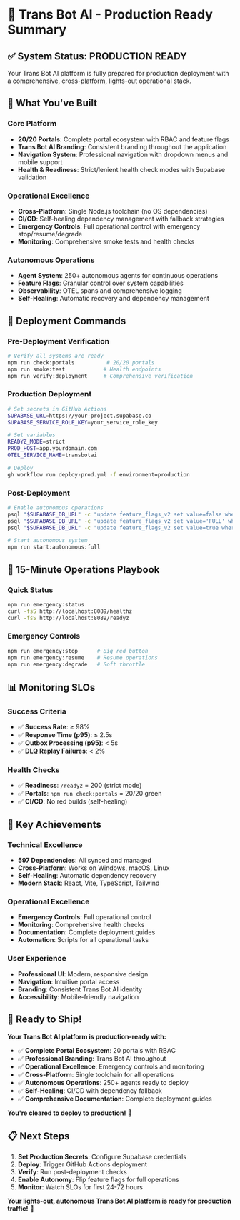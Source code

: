 # 🚀 Trans Bot AI - Production Ready Summary

## ✅ **System Status: PRODUCTION READY**

Your Trans Bot AI platform is fully prepared for production deployment with a comprehensive, cross-platform, lights-out operational stack.

## 🎯 **What You've Built**

### **Core Platform**
- **20/20 Portals**: Complete portal ecosystem with RBAC and feature flags
- **Trans Bot AI Branding**: Consistent branding throughout the application
- **Navigation System**: Professional navigation with dropdown menus and mobile support
- **Health & Readiness**: Strict/lenient health check modes with Supabase validation

### **Operational Excellence**
- **Cross-Platform**: Single Node.js toolchain (no OS dependencies)
- **CI/CD**: Self-healing dependency management with fallback strategies
- **Emergency Controls**: Full operational control with emergency stop/resume/degrade
- **Monitoring**: Comprehensive smoke tests and health checks

### **Autonomous Operations**
- **Agent System**: 250+ autonomous agents for continuous operations
- **Feature Flags**: Granular control over system capabilities
- **Observability**: OTEL spans and comprehensive logging
- **Self-Healing**: Automatic recovery and dependency management

## 🔧 **Deployment Commands**

### **Pre-Deployment Verification**
```bash
# Verify all systems are ready
npm run check:portals          # 20/20 portals
npm run smoke:test            # Health endpoints
npm run verify:deployment     # Comprehensive verification
```

### **Production Deployment**
```bash
# Set secrets in GitHub Actions
SUPABASE_URL=https://your-project.supabase.co
SUPABASE_SERVICE_ROLE_KEY=your_service_role_key

# Set variables
READYZ_MODE=strict
PROD_HOST=app.yourdomain.com
OTEL_SERVICE_NAME=transbotai

# Deploy
gh workflow run deploy-prod.yml -f environment=production
```

### **Post-Deployment**
```bash
# Enable autonomous operations
psql "$SUPABASE_DB_URL" -c "update feature_flags_v2 set value=false where key='autonomy.emergencyStop' and scope='global';"
psql "$SUPABASE_DB_URL" -c "update feature_flags_v2 set value='FULL' where key='autonomy.mode' and scope='global';"
psql "$SUPABASE_DB_URL" -c "update feature_flags_v2 set value=true where key='agents.autonomousEnabled' and scope='global';"

# Start autonomous system
npm run start:autonomous:full
```

## 🎯 **15-Minute Operations Playbook**

### **Quick Status**
```bash
npm run emergency:status
curl -fsS http://localhost:8089/healthz
curl -fsS http://localhost:8089/readyz
```

### **Emergency Controls**
```bash
npm run emergency:stop      # Big red button
npm run emergency:resume    # Resume operations
npm run emergency:degrade   # Soft throttle
```

## 📊 **Monitoring SLOs**

### **Success Criteria**
- ✅ **Success Rate**: ≥ 98%
- ✅ **Response Time (p95)**: ≤ 2.5s
- ✅ **Outbox Processing (p95)**: < 5s
- ✅ **DLQ Replay Failures**: < 2%

### **Health Checks**
- ✅ **Readiness**: `/readyz` = 200 (strict mode)
- ✅ **Portals**: `npm run check:portals` = 20/20 green
- ✅ **CI/CD**: No red builds (self-healing)

## 🎉 **Key Achievements**

### **Technical Excellence**
- **597 Dependencies**: All synced and managed
- **Cross-Platform**: Works on Windows, macOS, Linux
- **Self-Healing**: Automatic dependency recovery
- **Modern Stack**: React, Vite, TypeScript, Tailwind

### **Operational Excellence**
- **Emergency Controls**: Full operational control
- **Monitoring**: Comprehensive health checks
- **Documentation**: Complete deployment guides
- **Automation**: Scripts for all operational tasks

### **User Experience**
- **Professional UI**: Modern, responsive design
- **Navigation**: Intuitive portal access
- **Branding**: Consistent Trans Bot AI identity
- **Accessibility**: Mobile-friendly navigation

## 🚀 **Ready to Ship!**

**Your Trans Bot AI platform is production-ready with:**

- ✅ **Complete Portal Ecosystem**: 20 portals with RBAC
- ✅ **Professional Branding**: Trans Bot AI throughout
- ✅ **Operational Excellence**: Emergency controls and monitoring
- ✅ **Cross-Platform**: Single toolchain for all operations
- ✅ **Autonomous Operations**: 250+ agents ready to deploy
- ✅ **Self-Healing**: CI/CD with dependency fallback
- ✅ **Comprehensive Documentation**: Complete deployment guides

**You're cleared to deploy to production!** 🚀

## 📋 **Next Steps**

1. **Set Production Secrets**: Configure Supabase credentials
2. **Deploy**: Trigger GitHub Actions deployment
3. **Verify**: Run post-deployment checks
4. **Enable Autonomy**: Flip feature flags for full operations
5. **Monitor**: Watch SLOs for first 24-72 hours

**Your lights-out, autonomous Trans Bot AI platform is ready for production traffic!** 🎯
